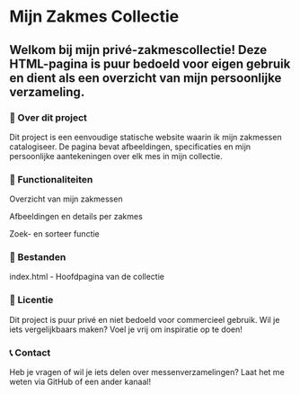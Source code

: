 # Mijn Zakmes Collectie

## Welkom bij mijn privé-zakmescollectie! Deze HTML-pagina is puur bedoeld voor eigen gebruik en dient als een overzicht van mijn persoonlijke verzameling.

### 📌 Over dit project

Dit project is een eenvoudige statische website waarin ik mijn zakmessen catalogiseer. De pagina bevat afbeeldingen, specificaties en mijn persoonlijke aantekeningen over elk mes in mijn collectie.

### 🚀 Functionaliteiten

Overzicht van mijn zakmessen

Afbeeldingen en details per zakmes

Zoek- en sorteer functie

### 📁 Bestanden

index.html - Hoofdpagina van de collectie

### 📜 Licentie

Dit project is puur privé en niet bedoeld voor commercieel gebruik. Wil je iets vergelijkbaars maken? Voel je vrij om inspiratie op te doen!

### 📞 Contact

Heb je vragen of wil je iets delen over messenverzamelingen? Laat het me weten via GitHub of een ander kanaal!
